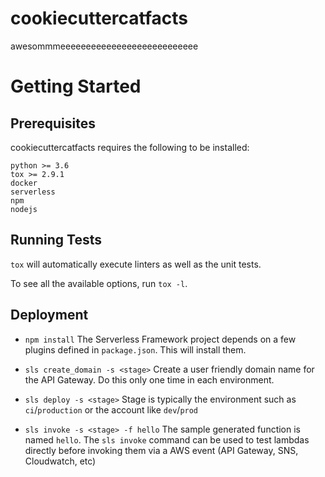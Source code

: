 # cookiecuttercatfacts
awesommmeeeeeeeeeeeeeeeeeeeeeeeeeee

# Getting Started
## Prerequisites
cookiecuttercatfacts requires the following to be installed:
```
python >= 3.6
tox >= 2.9.1
docker
serverless
npm
nodejs
```

## Running Tests
`tox` will automatically execute linters as well as the unit tests.

To see all the available options, run `tox -l`.

## Deployment
* `npm install` The Serverless Framework project depends on a few plugins defined in `package.json`. This will install them.

* `sls create_domain -s <stage>` Create a user friendly domain name for the API Gateway. Do this only one time in each environment.

* `sls deploy -s <stage>` Stage is typically the environment such as `ci`/`production` or the account like `dev`/`prod`

* `sls invoke -s <stage> -f hello` The sample generated function is named `hello`. The `sls invoke` command can be used to test lambdas
directly before invoking them via a AWS event (API Gateway, SNS, Cloudwatch, etc)
